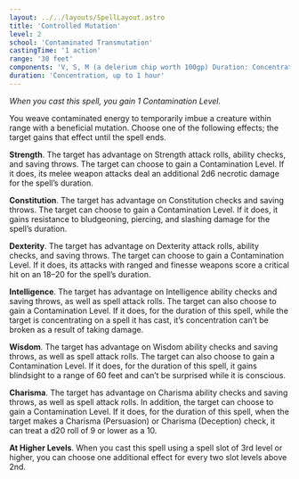 ```yaml
---
layout: ../../layouts/SpellLayout.astro
title: 'Controlled Mutation'
level: 2
school: 'Contaminated Transmutation'
castingTime: '1 action'
range: '30 feet'
components: 'V, S, M (a delerium chip worth 100gp) Duration: Concentration, up to 1 hour'
duration: 'Concentration, up to 1 hour'
---
```


*When you cast this spell, you gain 1 Contamination Level.*

You weave contaminated energy to temporarily imbue a creature within range with a beneficial mutation. Choose one of the following effects; the target gains that effect until the spell ends.

**Strength**. The target has advantage on Strength attack rolls, ability checks, and saving throws. The target can choose to gain a Contamination Level. If it does, its melee weapon attacks deal an additional 2d6 necrotic damage for the spell’s duration.

**Constitution**. The target has advantage on Constitution checks and saving throws. The target can choose to gain a Contamination Level. If it does, it gains resistance to bludgeoning, piercing, and slashing damage for the spell’s duration.

**Dexterity**. The target has advantage on Dexterity attack rolls, ability checks, and saving throws. The target can choose to gain a Contamination Level. If it does, its attacks with ranged and finesse weapons score a critical hit on an 18–20 for the spell’s duration.

**Intelligence**. The target has advantage on Intelligence ability checks and saving throws, as well as spell attack rolls. The target can also choose to gain a Contamination Level.  If it does, for the duration of this spell, while the target is concentrating on a spell it has cast, it’s concentration can’t be broken as a result of taking damage.

**Wisdom**. The target has advantage on Wisdom ability checks and saving throws, as well as spell attack rolls. The target can also choose to gain a Contamination Level. If it does, for the duration of this spell, it gains blindsight to a range of 60 feet and can’t be surprised while it is conscious.

**Charisma**. The target has advantage on Charisma ability checks and saving throws, as well as spell attack rolls. In addition, the target can choose to gain a Contamination Level. If it does, for the duration of this spell, when the target makes a Charisma (Persuasion) or Charisma (Deception) check, it can treat a d20 roll of 9 or lower as a 10.

**At Higher Levels**. When you cast this spell using a spell slot of 3rd level or higher, you can choose one additional effect for every two slot levels above 2nd.